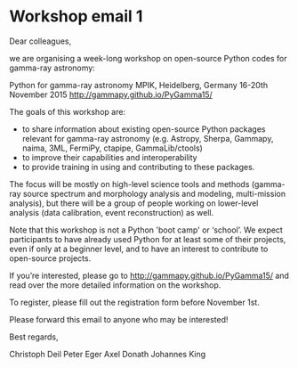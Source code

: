 # Workshop email 1

Dear colleagues,

we are organising a week-long workshop on open-source Python codes for gamma-ray astronomy:

  Python for gamma-ray astronomy
  MPIK, Heidelberg, Germany
  16-20th November 2015
  http://gammapy.github.io/PyGamma15/ 

The goals of this workshop are:
-  to share information about existing open-source Python packages relevant for gamma-ray astronomy (e.g. Astropy, Sherpa, Gammapy, naima, 3ML, FermiPy, ctapipe, GammaLib/ctools)
- to improve their capabilities and interoperability
- to provide training in using and contributing to these packages.

The focus will be mostly on high-level science tools and methods (gamma-ray source spectrum and morphology analysis and modeling, multi-mission analysis), but there will be a group of people working on lower-level analysis (data calibration, event reconstruction) as well.

Note that this workshop is not a Python 'boot camp' or ‘school’. We expect participants to have already used Python for at least some of their projects, even if only at a beginner level, and to have an interest to contribute to open-source projects.

If you’re interested, please go to http://gammapy.github.io/PyGamma15/ and read over the more detailed information on the workshop.

To register, please fill out the registration form before November 1st.

Please forward this email to anyone who may be interested!

Best regards,

Christoph Deil
Peter Eger
Axel Donath
Johannes King
